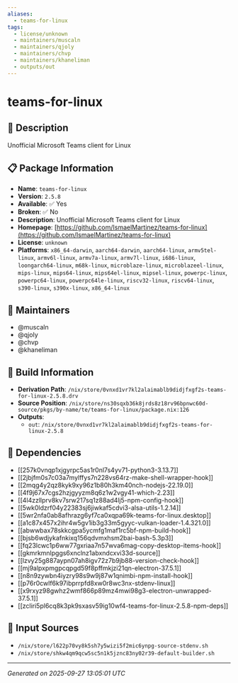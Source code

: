 ```yaml
---
aliases:
  - teams-for-linux
tags:
  - license/unknown
  - maintainers/muscaln
  - maintainers/qjoly
  - maintainers/chvp
  - maintainers/khaneliman
  - outputs/out
---
```


# teams-for-linux

## 📝 Description

Unofficial Microsoft Teams client for Linux

## 📋 Package Information

- **Name**: `teams-for-linux`
- **Version**: `2.5.8`
- **Available**: ✅ Yes
- **Broken**: ✅ No
- **Description**: Unofficial Microsoft Teams client for Linux
- **Homepage**: [https://github.com/IsmaelMartinez/teams-for-linux](https://github.com/IsmaelMartinez/teams-for-linux)
- **License**: `unknown`
- **Platforms**: `x86_64-darwin`, `aarch64-darwin`, `aarch64-linux`, `armv5tel-linux`, `armv6l-linux`, `armv7a-linux`, `armv7l-linux`, `i686-linux`, `loongarch64-linux`, `m68k-linux`, `microblaze-linux`, `microblazeel-linux`, `mips-linux`, `mips64-linux`, `mips64el-linux`, `mipsel-linux`, `powerpc-linux`, `powerpc64-linux`, `powerpc64le-linux`, `riscv32-linux`, `riscv64-linux`, `s390-linux`, `s390x-linux`, `x86_64-linux`
## 👥 Maintainers

- @muscaln
- @qjoly
- @chvp
- @khaneliman


## 🔧 Build Information

- **Derivation Path**: `/nix/store/0vnxd1vr7kl2alaimablb9didjfxgf2s-teams-for-linux-2.5.8.drv`
- **Source Position**: `/nix/store/ns30sqxb36k8jrds8z18rv96bpnwc60d-source/pkgs/by-name/te/teams-for-linux/package.nix:126`
- **Outputs**:
  - `out`:  `/nix/store/0vnxd1vr7kl2alaimablb9didjfxgf2s-teams-for-linux-2.5.8`

## 🔗 Dependencies

- [[257k0vnqp1xjgyrpc5as1r0nl7s4yv71-python3-3.13.7]]
- [[2jbjfm0s7c03a7mylffys7n228vs64rz-make-shell-wrapper-hook]]
- [[2mqg4y2qz8kyk9xy96z1b80h3km40nch-nodejs-22.19.0]]
- [[4f9j67x7cgs2hzjgyyzm8q6z1w2vgy41-which-2.23]]
- [[4l4zzllprv8kv7srw217sq1z88ad4lj5-npm-config-hook]]
- [[5wk0ldzrf04y22383sj6jiwkaf5cdvi3-alsa-utils-1.2.14]]
- [[5wr2nfa0ab8afhrazg6yf7ca0xqpa69k-teams-for-linux.desktop]]
- [[a1c87x457x2ihr4w5gv1ib3g33m5gyyc-vulkan-loader-1.4.321.0]]
- [[abwwbax78skkcgpa5ycmfg1maf1rc5bf-npm-build-hook]]
- [[bjsb6wdjykafnkixq156qdvmxhsm2bai-bash-5.3p3]]
- [[fq23lcwc1p6ww77gxriaa7n57wva6mag-copy-desktop-items-hook]]
- [[gkmrkmnlpggs6xnclnz1abxndcxvi33d-source]]
- [[lzvy25g887aypn07ah8igv72z7b9jb88-version-check-hook]]
- [[mj9alpxpmgpcqpgd59f8pffmkjzi21qn-electron-37.5.1]]
- [[n8n9zywbn4iyzry98s9w9j87w1qnimbi-npm-install-hook]]
- [[p76r0cwlf6k97ibprrpfd8xw0r8wc3nx-stdenv-linux]]
- [[x9rxyz98gwhz2wmf866p89mz4mwi98g3-electron-unwrapped-37.5.1]]
- [[zcliri5pl6cq8k3pk9sxasv59ig10wf4-teams-for-linux-2.5.8-npm-deps]]

## 📁 Input Sources

- `/nix/store/l622p70vy8k5sh7y5wizi5f2mic6ynpg-source-stdenv.sh`
- `/nix/store/shkw4qm9qcw5sc5n1k5jznc83ny02r39-default-builder.sh`

---
*Generated on 2025-09-27 13:05:01 UTC*
